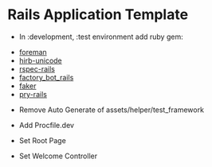 # Rails Application Template

- In :development, :test environment add ruby gem:

* [foreman](https://github.com/ddollar/foreman)
* [hirb-unicode](https://github.com/miaout17/hirb-unicode)
* [rspec-rails](https://github.com/rspec/rspec-rails)
* [factory_bot_rails](https://github.com/thoughtbot/factory_bot_rails)
* [faker](https://github.com/faker-ruby/faker)
* [pry-rails](https://github.com/rweng/pry-rails)


- Remove Auto Generate of assets/helper/test_framework

- Add Procfile.dev

- Set Root Page

- Set Welcome Controller
